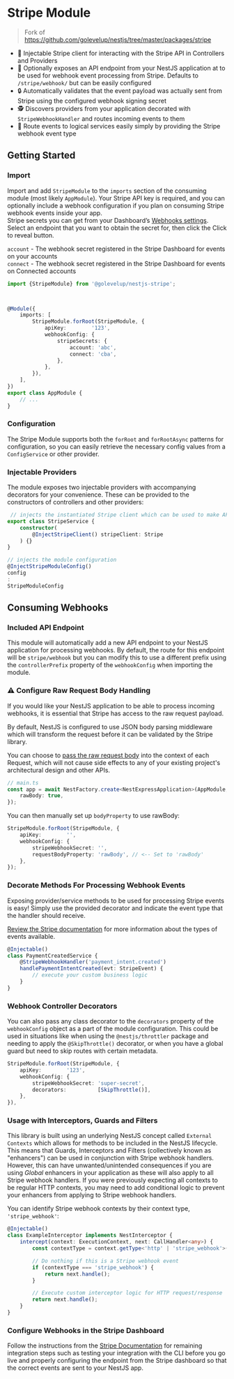 # Stripe Module

> Fork of https://github.com/golevelup/nestjs/tree/master/packages/stripe

- 💉 Injectable Stripe client for interacting with the Stripe API in Controllers and Providers
- 🎉 Optionally exposes an API endpoint from your NestJS application at to be used for webhook event processing from
  Stripe. Defaults to `/stripe/webhook/` but can be easily configured
- 🔒 Automatically validates that the event payload was actually sent from Stripe using the configured webhook signing
  secret
- 🕵️ Discovers providers from your application decorated with `StripeWebhookHandler` and routes incoming events to them
- 🧭 Route events to logical services easily simply by providing the Stripe webhook event type

## Getting Started

### Import

Import and add `StripeModule` to the `imports` section of the consuming module (most likely `AppModule`). Your Stripe
API key is required, and you can optionally include a webhook configuration if you plan on consuming Stripe webhook
events inside your app.  
Stripe secrets you can get from your Dashboard’s [Webhooks settings](https://dashboard.stripe.com/webhooks). Select an
endpoint that you want to obtain the secret for, then click the Click to reveal button.

`account` - The webhook secret registered in the Stripe Dashboard for events on your accounts  
`connect` - The webhook secret registered in the Stripe Dashboard for events on Connected accounts

```typescript
import {StripeModule} from '@golevelup/nestjs-stripe';



@Module({
	imports: [
		StripeModule.forRoot(StripeModule, {
			apiKey:        '123',
			webhookConfig: {
				stripeSecrets: {
					account: 'abc',
					connect: 'cba',
				},
			},
		}),
	],
})
export class AppModule {
	// ...
}
```

### Configuration

The Stripe Module supports both the `forRoot` and `forRootAsync` patterns for configuration, so you can easily retrieve
the necessary config values from a `ConfigService` or other provider.

### Injectable Providers

The module exposes two injectable providers with accompanying decorators for your convenience. These can be provided to
the constructors of controllers and other providers:

```typescript
 // injects the instantiated Stripe client which can be used to make API calls
export class StripeService {
	constructor(
		@InjectStripeClient() stripeClient: Stripe
	) {}
}

```

```typescript
// injects the module configuration
@InjectStripeModuleConfig()
config
:
StripeModuleConfig
```

## Consuming Webhooks

### Included API Endpoint

This module will automatically add a new API endpoint to your NestJS application for processing webhooks. By default,
the route for this endpoint will be `stripe/webhook` but you can modify this to use a different prefix using
the `controllerPrefix` property of the `webhookConfig` when importing the module.

### ⚠️ Configure Raw Request Body Handling

If you would like your NestJS application to be able to process incoming webhooks, it is essential that Stripe has
access to the raw request payload.

By default, NestJS is configured to use JSON body parsing middleware which will transform the request before it can be
validated by the Stripe library.

You can choose to [pass the raw request body](https://docs.nestjs.com/faq/raw-body#use-with-express) into the context of
each Request,
which will not cause side effects to any of your existing project's architectural design and other APIs.

```typescript
// main.ts
const app = await NestFactory.create<NestExpressApplication>(AppModule, {
	rawBody: true,
});
```

You can then manually set up `bodyProperty` to use rawBody:

```typescript
StripeModule.forRoot(StripeModule, {
	apiKey:        '',
	webhookConfig: {
		stripeWebhookSecret: '',
		requestBodyProperty: 'rawBody', // <-- Set to 'rawBody'
	},
});
```

### Decorate Methods For Processing Webhook Events

Exposing provider/service methods to be used for processing Stripe events is easy! Simply use the provided decorator and
indicate the event type that the handler should receive.

[Review the Stripe documentation](https://stripe.com/docs/api/events/types) for more information about the types of
events available.

```typescript
@Injectable()
class PaymentCreatedService {
	@StripeWebhookHandler('payment_intent.created')
	handlePaymentIntentCreated(evt: StripeEvent) {
		// execute your custom business logic
	}
}
```

### Webhook Controller Decorators

You can also pass any class decorator to the `decorators` property of the `webhookConfig` object as a part of the module
configuration. This could be used in situations like when using the `@nestjs/throttler` package and needing to apply
the `@SkipThrottle()` decorator, or when you have a global guard but need to skip routes with certain metadata.

```typescript
StripeModule.forRoot(StripeModule, {
	apiKey:        '123',
	webhookConfig: {
		stripeWebhookSecret: 'super-secret',
		decorators:          [SkipThrottle()],
	},
}),
```

### Usage with Interceptors, Guards and Filters

This library is built using an underlying NestJS concept called `External Contexts` which allows for methods to be
included in the NestJS lifecycle. This means that Guards, Interceptors and Filters (collectively known as "enhancers")
can be used in conjunction with Stripe webhook handlers. However, this can have unwanted/unintended consequences if you
are using _Global_ enhancers in your application as these will also apply to all Stripe webhook handlers. If you were
previously expecting all contexts to be regular HTTP contexts, you may need to add conditional logic to prevent your
enhancers from applying to Stripe webhook handlers.

You can identify Stripe webhook contexts by their context type, `'stripe_webhook'`:

```typescript
@Injectable()
class ExampleInterceptor implements NestInterceptor {
	intercept(context: ExecutionContext, next: CallHandler<any>) {
		const contextType = context.getType<'http' | 'stripe_webhook'>();

		// Do nothing if this is a Stripe webhook event
		if (contextType === 'stripe_webhook') {
			return next.handle();
		}

		// Execute custom interceptor logic for HTTP request/response
		return next.handle();
	}
}
```

### Configure Webhooks in the Stripe Dashboard

Follow the instructions from the [Stripe Documentation](https://stripe.com/docs/webhooks) for remaining integration
steps such as testing your integration with the CLI before you go live and properly configuring the endpoint from the
Stripe dashboard so that the correct events are sent to your NestJS app.